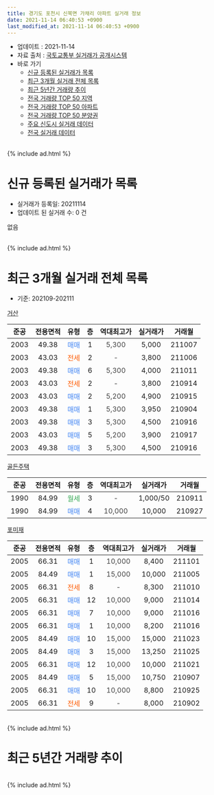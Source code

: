 ```yaml
---
title: 경기도 포천시 신북면 가채리 아파트 실거래 정보
date: 2021-11-14 06:40:53 +0900
last_modified_at: 2021-11-14 06:40:53 +0900
---
```


* 업데이트 : 2021-11-14
* 자료 출처 : [국토교통부 실거래가 공개시스템](http://rt.molit.go.kr)
* 바로 가기
    * [신규 등록된 실거래가 목록](#신규-등록된-실거래가-목록)
    * [최근 3개월 실거래 전체 목록](#최근-3개월-실거래-전체-목록)
    * [최근 5년간 거래량 추이](#최근-5년간-거래량-추이)
    * [전국 거래량 TOP 50 지역](https://inasie.github.io/apt-trade-info/최근-3개월-전국에서-가장-거래가-많이-발생한-지역)
    * [전국 거래량 TOP 50 아파트](https://inasie.github.io/apt-trade-info/최근-3개월-전국에서-가장-거래가-많이-발생한-아파트)
    * [전국 거래량 TOP 50 분양권](https://inasie.github.io/apt-trade-info/최근-3개월-전국에서-가장-거래가-많이-발생한-분양권)
    * [주요 신도시 실거래 데이터](https://inasie.github.io/apt-trade-info/주요-신도시)
    * [전국 실거래 데이터](https://inasie.github.io/apt-trade-info/전국)
<br>
{% include ad.html %}
<br>

# 신규 등록된 실거래가 목록
* 실거래가 등록일: 20211114
* 업데이트 된 실거래 수: 0 건

없음

<br>
{% include ad.html %}
<br>

# 최근 3개월 실거래 전체 목록
* 기준: 202109-202111


[거산](https://search.naver.com/search.naver?query=%EA%B2%BD%EA%B8%B0%EB%8F%84+%ED%8F%AC%EC%B2%9C%EC%8B%9C+%EC%8B%A0%EB%B6%81%EB%A9%B4+%EA%B0%80%EC%B1%84%EB%A6%AC+%EA%B1%B0%EC%82%B0)

|준공|전용면적|유형|층|역대최고가|실거래가|거래월|
|:---:|:---:|:---:|:---:|:---:|:---:|:---:|
|2003|49.38|<span style="color:#4285f3">매매</span>|1|<span style="color:#444444">5,300</span>|5,000|211007|
|2003|43.03|<span style="color:#ff5a00">전세</span>|2|<span style="color:#444444">-</span>|3,800|211006|
|2003|49.38|<span style="color:#4285f3">매매</span>|6|<span style="color:#444444">5,300</span>|4,000|211011|
|2003|43.03|<span style="color:#ff5a00">전세</span>|2|<span style="color:#444444">-</span>|3,800|210914|
|2003|43.03|<span style="color:#4285f3">매매</span>|2|<span style="color:#444444">5,200</span>|4,900|210915|
|2003|49.38|<span style="color:#4285f3">매매</span>|1|<span style="color:#444444">5,300</span>|3,950|210904|
|2003|49.38|<span style="color:#4285f3">매매</span>|3|<span style="color:#444444">5,300</span>|4,500|210916|
|2003|43.03|<span style="color:#4285f3">매매</span>|5|<span style="color:#444444">5,200</span>|3,900|210917|
|2003|49.38|<span style="color:#4285f3">매매</span>|3|<span style="color:#444444">5,300</span>|4,500|210916|

[골든주택](https://search.naver.com/search.naver?query=%EA%B2%BD%EA%B8%B0%EB%8F%84+%ED%8F%AC%EC%B2%9C%EC%8B%9C+%EC%8B%A0%EB%B6%81%EB%A9%B4+%EA%B0%80%EC%B1%84%EB%A6%AC+%EA%B3%A8%EB%93%A0%EC%A3%BC%ED%83%9D)

|준공|전용면적|유형|층|역대최고가|실거래가|거래월|
|:---:|:---:|:---:|:---:|:---:|:---:|:---:|
|1990|84.99|<span style="color:#34a853">월세</span>|3|<span style="color:#444444">-</span>|1,000/50|210911|
|1990|84.99|<span style="color:#4285f3">매매</span>|4|<span style="color:#444444">10,000</span>|10,000|210927|

[포미재](https://search.naver.com/search.naver?query=%EA%B2%BD%EA%B8%B0%EB%8F%84+%ED%8F%AC%EC%B2%9C%EC%8B%9C+%EC%8B%A0%EB%B6%81%EB%A9%B4+%EA%B0%80%EC%B1%84%EB%A6%AC+%ED%8F%AC%EB%AF%B8%EC%9E%AC)

|준공|전용면적|유형|층|역대최고가|실거래가|거래월|
|:---:|:---:|:---:|:---:|:---:|:---:|:---:|
|2005|66.31|<span style="color:#4285f3">매매</span>|1|<span style="color:#444444">10,000</span>|8,400|211101|
|2005|84.49|<span style="color:#4285f3">매매</span>|1|<span style="color:#444444">15,000</span>|10,000|211005|
|2005|66.31|<span style="color:#ff5a00">전세</span>|8|<span style="color:#444444">-</span>|8,300|211010|
|2005|66.31|<span style="color:#4285f3">매매</span>|12|<span style="color:#444444">10,000</span>|9,000|211014|
|2005|66.31|<span style="color:#4285f3">매매</span>|7|<span style="color:#444444">10,000</span>|9,000|211016|
|2005|66.31|<span style="color:#4285f3">매매</span>|1|<span style="color:#444444">10,000</span>|8,200|211016|
|2005|84.49|<span style="color:#4285f3">매매</span>|10|<span style="color:#444444">15,000</span>|15,000|211023|
|2005|84.49|<span style="color:#4285f3">매매</span>|3|<span style="color:#444444">15,000</span>|13,250|211025|
|2005|66.31|<span style="color:#4285f3">매매</span>|12|<span style="color:#444444">10,000</span>|10,000|211021|
|2005|84.49|<span style="color:#4285f3">매매</span>|5|<span style="color:#444444">15,000</span>|10,750|210907|
|2005|66.31|<span style="color:#4285f3">매매</span>|10|<span style="color:#444444">10,000</span>|8,800|210925|
|2005|66.31|<span style="color:#ff5a00">전세</span>|9|<span style="color:#444444">-</span>|8,000|210902|


<br>
{% include ad.html %}
<br>

# 최근 5년간 거래량 추이


<div style="width:100%;">
    <canvas id="deal_progress" height="200"></canvas>
</div>

<script>
new Chart(document.getElementById("deal_progress"), {
    type: 'line',
    data: {
        labels: ['201611','201612','201701','201702','201703','201704','201705','201706','201707','201708','201709','201710','201711','201712','201801','201802','201803','201804','201805','201806','201807','201808','201809','201810','201811','201812','201901','201902','201903','201904','201905','201906','201907','201908','201909','201910','201911','201912','202001','202002','202003','202004','202005','202006','202007','202008','202009','202010','202011','202012','202101','202102','202103','202104','202105','202106','202107','202108','202109','202110','202111'],
        datasets: [{
            label: '매매',
            pointRadius: 1,
            data: [2, 3, 3, 5, 2, 8, 7, 1, 3, 1, 1, 1, 3, 2, 2, 1, 4, 5, 4, 2, 0, 1, 2, 2, 1, 1, 3, 1, 0, 2, 2, 1, 2, 1, 0, 3, 1, 0, 1, 3, 0, 3, 0, 3, 3, 2, 4, 3, 1, 3, 6, 6, 2, 6, 6, 17, 7, 3, 8, 9, 1],
            borderColor: "rgba(255, 201, 14, 1)",
            backgroundColor: "rgba(255, 201, 14, 0.5)",
            fill: false,
            lineTension: 0
        },{
            label: '전월세',
            pointRadius: 1,
            data: [0, 4, 0, 0, 4, 4, 2, 0, 1, 1, 1, 2, 1, 0, 3, 4, 4, 5, 3, 1, 0, 1, 3, 4, 2, 0, 3, 1, 3, 2, 3, 1, 1, 0, 1, 0, 2, 1, 2, 6, 2, 1, 4, 1, 4, 1, 2, 3, 1, 1, 1, 2, 3, 6, 9, 3, 1, 1, 3, 2, 0],
            borderColor: "rgba(0, 141, 185, 1)",
            backgroundColor: "rgba(0, 141, 185, 0.5)",
            fill: false,
            lineTension: 0
        }
        ]
    },
    options: {
        responsive: true,
        title: {
            display: false
        },
        tooltips: {
            mode: 'index',
            intersect: false
        },
        hover: {
            mode: 'nearest',
            intersect: true
        },
        scales: {
            xAxes: [{
                display: true,
                scaleLabel: {
                    display: true,
                    labelString: '년/월'
                }
            }],
            yAxes: [{
                display: true,
                ticks: {
                    suggestedMin: 0,
                },
                scaleLabel: {
                    display: true,
                    labelString: '실거래 수'
                }
            }]
        }
    }
});

</script>


<br>
{% include ad.html %}
<br>

